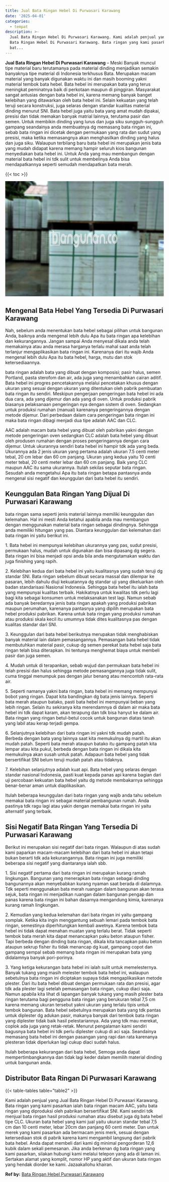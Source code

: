 ```yaml
---
title: Jual Bata Ringan Hebel Di Purwasari Karawang
date: '2025-04-01'
categories:
  - tempat
description: >-
  Jual Bata Ringan Hebel Di Purwasari Karawang. Kami adalah penjual yang Jual
  Bata Ringan Hebel Di Purwasari Karawang. Bata ringan yang kami pasarkan ialah
  bat...
---
```


**Jual Bata Ringan Hebel Di Purwasari Karawang** – Meski Banyak muncul tipe material baru terutamanya pada material dinding menjadikan semakin banyaknya tipe material di Indonesia terkhusus Bata. Merupakan macam material yang banyak digunakan waktu ini dan masih booming yakni material tembok bata hebel. Bata hebel ini merupakan bata yang terus meningkat peminatnya baik di perkotaan maupun di pinggiran. Masyarakat sangat antusias dengan bata hebel ini, karena memang banyak banget kelebihan yang ditawarkan oleh bata hebel ini. Selain kekuatan yang telah teruji secara konstruksi, juga selaras dengan standar kualitas material dinding menurut SNI. Bata hebel juga yaitu bata yang amat mudah dipakai, presisi dan tidak memakan banyak matrial lainnya, terutama pasir dan semen. Untuk membikin dinding yang lurus dan juga siku sungguh-sungguh gampang seandainya anda membuatnya dg memasang bata ringan ini, sebab bata ringan ini dicetak dengan permukaan yang rata dan sudut yang presisi, maka ketika memasangnya akan menghasilkan dinding yang halus dan juga siku. Walaupun terbilang baru bata hebel ini merupakan jenis bata yang mudah didapat karena memang hampir seluruh kios bangunan menyediakan bata hebel ini. Untuk Anda yang mau membangun dengan material bata hebel ini tdk sulit untuk membelinya Anda bisa mendapatkannya seperti semudah mendapatkan bata merah.

{{< toc >}}

![Jual Bata Ringan Hebel Di Purwasari Karawang](/images/jual-hebel-murah-15.png)

## Mengenal Bata Hebel Yang Tersedia Di Purwasari Karawang

Nah, sebelum anda menentukan bata hebel sebagai pilihan untuk bangunan Anda, baiknya anda mengenal lebih dulu Apa itu bata ringan apa kelebihan dan kekurangannya. Jangan sampai Anda menyesal dikala anda telah memakainya atau anda merasa harganya terlalu mahal saat anda telah terlanjur mengaplikasikan bata ringan ini. Karenanya dari itu wajib Anda mengenal lebih dulu Apa itu bata hebel, harga, mutu dan stok ketersediaannya.

bata ringan adalah bata yang dibuat dengan komposisi; pasir halus, semen Portland, pasta sterofom dan air, ada juga yang menambahkan cairan aditif. Bata hebel ini progres pencetakannya melalui pencetakan khusus dengan ukuran yang sesuai dengan ukuran yang ditentukan oleh pabrik pembuatan bata ringan itu sendiri. Meskipun pengerjaan pengeringan bata hebel ini ada dua cara, ada yang dijemur dan ada yang di oven. Untuk produksi pabrik biasanya pelaksanaan pengeringan nya dengan sistem di oven. Sedangkan untuk produksi rumahan (manual) karenanya pengeringannya dengan metode dijemur. Dari perbedaan dalam cara pengeringan bata ringan ini maka bata ringan dibagi menjadi dua tipe adalah AAC dan CLC.

AAC adalah macam bata hebel yang dibuat oleh pabrikan yakni dengan metode pengeringan oven sedangkan CLC adalah bata hebel yang dibuat oleh produsen rumahan dengan proses pengeringannya dengan cara dijemur. Untuk ukurannya sendiri bata hebel ini hampir tdk ada yang beda. Ukurannya ada 2 jenis ukuran yang pertama adalah ukuran 7.5 centi meter tebal, 20 cm lebar dan 60 cm panjang. Ukuran yang kedua yaitu 10 centi meter tebal, 20 centi meter lebar dan 60 cm panjang. Baik yang CLC maupun AAC itu sama ukurannya. Itulah sekilas seputar bata ringan. Sesudah anda mengetahui Apa itu bata ringan betapa pantasnya anda mengenal sisi negatif dan keunggulan dari bata hebel itu sendiri.

## Keunggulan Bata Ringan Yang Dijual Di Purwasari Karawang

bata ringan sama seperti jenis material lainnya memiliki keunggulan dan kelemahan. Hal ini mesti Anda ketahui apabila anda mau membangun dengan menggunakan material bata ringan sebagai dindingnya. Sehingga anda memiliki hitungan yang pas. Diantara keunggulan dan kelemahan dari bata ringan ini yaitu berikut ini.

1\. Bata hebel ini mempunyai kelebihan ukurannya yang pas, sudut presisi, permukaan halus, mudah untuk digunakan dan bisa dipasang dg segera. Bata ringan ini bisa menjadi opsi anda bila anda mengutamakan waktu dan juga finishing yang rapih.

2\. Kelebihan kedua dari bata hebel ini yaitu kualitasnya yang sudah teruji dg standar SNI. Bata ringan sebelum dibuat secara massal dan dilempar ke pasaran, lebih dahulu diuji kekuatannya dg standar uji yang dikeluarkan oleh badan standarisasi Nasional Indonesia. Sehingga bata hebel itu ialah bata yang mempunyai kualitas terbaik. Hakikatnya untuk kwalitas tdk perlu lagi bagi kita sebagai konsumen untuk melaksanakan test lagi. Namun sebab ada banyak beredarnya jenis bata ringan apakah yang produksi pabrikan maupun perumahan, karenanya pantasnya yang dipilih merupakan bata hebel produksi pabrikan. Karena untuk bata ringan yang produksi rumahan atau produksi skala kecil itu umumnya tidak dites kualitasnya pas dengan kualitas standar dari SNI.

3\. Keunggulan dari bata hebel berikutnya merupakan tidak menghabiskan banyak material lain dalam pemasangannya. Pemasangan bata hebel tidak membutuhkan material pasir, cukup dg semen perekat bata hebel saja bata ringan telah bisa diterapkan. Ini tentunya menghemat biaya untuk membeli pasir dan juga semen.

4\. Mudah untuk di terapankan, sebab wujud dan permukaan bata hebel ini telah presisi dan halus sehingga metode pemasangannya juga tidak sulit, cuma tinggal menumpuk pas dengan jalur benang atau mencontoh rata-rata air.

5\. Seperti namanya yakni bata ringan, bata hebel ini memang mempunyai bobot yang ringan. Dapat kita bandingkan dg bata jenis lainnya. Seperti bata merah ataupun batako, pasti bata hebel ini mempunyai beban yang lebih ringan. Selain itu sekiranya kita merendamnya di dalam air maka bata hebel ini tdk dapat karam, akan terapung dan tdk bisa hanyut ke dalam air. Bata ringan yang ringan betul-betul cocok untuk bangunan diatas tanah yang labil atau kerap terjadi gempa.

6\. Selanjutnya kelebihan dari bata ringan ini yakni tdk mudah patah. Berbeda dengan bata yang lainnya saat kita memukulnya dg martil itu akan mudah patah. Seperti bata merah ataupun batako itu gampang patah kita lempar atau kita pukul, berbeda dengan bata ringan ini dikala kita memukulnya akan susah untuk patah. Adapaun bata hebel yang tidak bersertifikat SNI belum teruji mudah patah atau tidaknya.

7\. Kelebihan selanjutnya adalah kuat api. Bata hebel yang selaras dengan standar nasional Indonesia, pasti kuat kepada panas api karena bagian dari uji percobaan kekuatan bata hebel yaitu dg metode membakarnya sehingga benar-benar aman untuk diaplikasikan.

Itulah beberapa keunggulan dari bata ringan yang wajib anda tahu sebelum memakai bata ringan ini sebagai material pembangunan rumah. Anda pastinya tdk ragu lagi atau yakin dengan memakai bata ringan ini yaitu alternatif yang terbaik.

## Sisi Negatif Bata Ringan Yang Tersedia Di Purwasari Karawang

Berikut ini merupakan sisi negatif dari bata ringan. Walaupun di atas sudah kami paparkan macam-macam kelebihan dari bata hebel ini akan tetapi bukan berarti tdk ada kekurangannya. Bata ringan ini juga memiliki beberapa sisi negatif yang diantaranya ialah sbb.

1\. Sisi negatif pertama dari bata ringan ini merupakan kurang ramah lingkungan. Bangunan yang menerapkan bata ringan sebagai dinding bangunannya akan menyebabkan kurang nyaman saat berada di dalamnya. Tdk seperti menggunakan bata merah ruangan dalam bangunan akan terasa sejuk, bata ringan ini menjadikan ruangan dalam bangunan pengap dan panas karena bata ringan ini bahan dasarnya mengandung kimia, karenanya kurang ramah lingkungan.

2\. Kemudian yang kedua kelemahan dari bata ringan ini yaitu gampang somplak. Ketika kita ingin menggantung sebuah lemari pada tembok bata ringan, semestinya diperhitungkan kembali awetnya. Karena tembok bata hebel ini tidak dapat menahan muatan yang terlalu berat. Tidak seperti tembok bata merah kita dapat menancapkan paku beton ataupun fisher. Tapi berbeda dengan dinding bata ringan, dikala kita tancapkan paku beton ataupun sekrup fisher itu tidak menancap dg kuat, gampang copot dan gampang sempal sebab memang bata ringan ini merupakan bata yang didalamnya banyak pori-porinya.

3\. Yang ketiga kekurangan bata hebel ini ialah sulit untuk memelesternya. Banyak tukang yang masih melester tembok bata hebel ini, walaupun sebetulnya bata ringan ini diciptakan supaya tidak mengaplikasikan metode plester. Dari itu bata hebel dibuat dengan permukaan rata dan presisi, agar tdk ada plester lagi setelah pemasangan bata ringan, cukup diaci saja. Namun apabila kita lihat di lapangan banyak tukang yang masih plester bata ringan terutama bagi pengguna bata ringan yang berukuran tebal 7,5 cm karena memang ukuran tersebut yakni ukuran yang terlalu tipis untuk tembok bangunan. Bata hebel sebetulnya merupakan bata yang tdk pantas untuk diplester dg adukan pasir, makanya banyak dari tembok bata ringan yang diplester tidak baik hasil pelestariannya. Ada yang tdk mau merekat, coplok ada juga yang retak-retak. Menurut pengalaman kami sendiri bagusnya bata hebel ini tdk perlu diplester cukup di aci saja. Seandainya memasang bata hebel ini dengan pasangan yang rapi dan rata karenanya plesteran tidak diperlukan lagi cukup diaci sudah halus.

Itulah beberapa kekurangan dari bata hebel, Semoga anda dapat mempertimbangkannya dan tidak lagi keder dalam memilih material dinding untuk bangunan anda.

## Distributor Bata Ringan Di Purwasari Karawang

{{< table-tables table="table2" >}}

Kami adalah penjual yang Jual Bata Ringan Hebel Di Purwasari Karawang. Bata ringan yang kami pasarkan ialah bata ringan macam AAC, yaitu bata ringan yang diproduksi oleh pabrikan bersertifikat SNI. Kami sendiri tdk menjual bata ringan hasil produksi rumahan atau disebut juga dg bata hebel tipe CLC. Ukuran bata hebel yang kami jual yaitu ukuran standar tebal 7,5 cm dan 10 centi meter, lebar 20cm dan panjang 60 centi meter. Dan untuk merek yang kami pasarkan ada bermacam jenis merk, sesuai dengan ketersediaan stok di pabrik karena kami mengambil langsung dari pabrik bata hebel. Anda dapat membeli dari kami dg minimal pengorderan 12,6 kubik dalam sekali pemesanan. Jika anda berkenan dg bata ringan yang kami pasarkan, silakan hubungi kami melalui telepon yang ada di laman ini. Sertakan alamat yang komplit, nomor HP yang aktif dan ukuran bata ringan yang hendak diorder ke kami. Jazaakallohu khairan.

**Ref by:** [Bata Ringan Hebel Purwasari Karawang](https://id.wikipedia.org/wiki/Bata)
